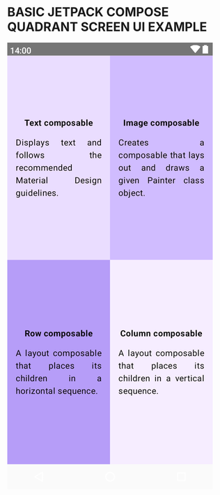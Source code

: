 # BASIC JETPACK COMPOSE QUADRANT SCREEN UI EXAMPLE

![preview](https://github.com/firatdmx/JetpackComposeQuadrantTut/blob/main/preview.png?raw=true)